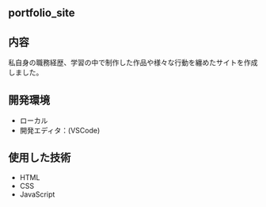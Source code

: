 ## portfolio_site

## 内容
私自身の職務経歴、学習の中で制作した作品や様々な行動を纏めたサイトを作成しました。

## 開発環境
- ローカル
- 開発エディタ：(VSCode)

## 使用した技術
- HTML
- CSS
- JavaScript
